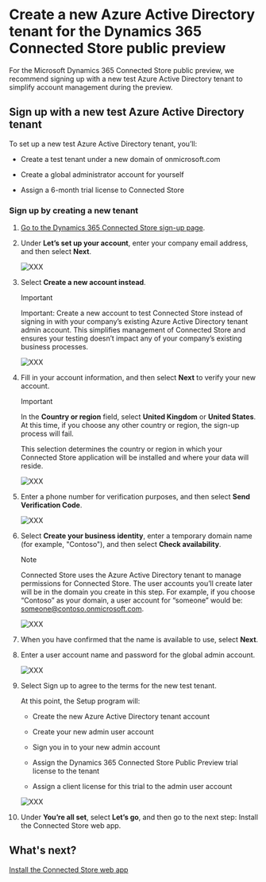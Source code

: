 


# Create a new Azure Active Directory tenant for the Dynamics 365 Connected Store public preview

For the Microsoft Dynamics 365 Connected Store public preview, we recommend signing up with a new test Azure Active Directory tenant to simplify account management 
during the preview.

## Sign up with a new test Azure Active Directory tenant

To set up a new test Azure Active Directory tenant, you’ll:

- Create a test tenant under a new domain of onmicrosoft.com

- Create a global administrator account for yourself

- Assign a 6-month trial license to Connected Store

### Sign up by creating a new tenant

1. [Go to the Dynamics 365 Connected Store sign-up page](https://go.microsoft.com/fwlink/?linkid=2128173).

2. Under **Let’s set up your account**, enter your company email address, and then select **Next**.

    ![XXX](media/XXX.PNG "XXX")

3. Select **Create a new account instead**.

    > [!IMPORTANT]
    > Important: Create a new account to test Connected Store instead of signing in with your company’s existing Azure Active Directory tenant admin account. 
    This simplifies management of Connected Store and ensures your testing doesn’t impact any of your company’s existing business processes.
    
    ![XXX](media/XXX.PNG "XXX")
    
4. Fill in your account information, and then select **Next** to verify your new account.

    > [!IMPORTANT]
    > In the **Country or region** field, select **United Kingdom** or **United States**. At this time, if you choose any other country or region, the sign-up process 
    will fail. 

    This selection determines the country or region in which your Connected Store application will be installed and where your data will reside. 
    
    ![XXX](media/XXX.PNG "XXX")  
    
5. Enter a phone number for verification purposes, and then select **Send Verification Code**.

    ![XXX](media/XXX.PNG "XXX")
    
6. Select **Create your business identity**, enter a temporary domain name (for example, "Contoso"), and then select **Check availability**. 

    > [!NOTE]
    > Connected Store uses the Azure Active Directory tenant to manage permissions for Connected Store. The user accounts you’ll create later will be in the domain 
    you create in this step. For example, if you choose “Contoso” as your domain, a user account for “someone” would be: someone@contoso.onmicrosoft.com.
    
    ![XXX](media/XXX.PNG "XXX")
    
7. When you have confirmed that the name is available to use, select **Next**.

8. Enter a user account name and password for the global admin account.
  
   ![XXX](media/XXX.PNG "XXX")
   
9. Select Sign up to agree to the terms for the new test tenant. 

    At this point, the Setup program will: 
    
    - Create the new Azure Active Directory tenant account
    
    - Create your new admin user account
    
    - Sign you in to your new admin account
    
    - Assign the Dynamics 365 Connected Store Public Preview trial license to the tenant
    
    - Assign a client license for this trial to the admin user account
    
    ![XXX](media/XXX.PNG "XXX")
    
10. Under **You’re all set**, select **Let’s go**, and then go to the next step: Install the Connected Store web app.   

## What's next?

[Install the Connected Store web app](admin-install-web-app.md)



